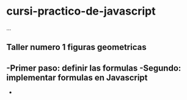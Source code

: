 # cursi-practico-de-javascript

...

## Taller numero 1 figuras geometricas

-Primer paso: definir las formulas
-Segundo: implementar formulas en Javascript
-
-